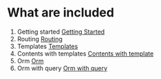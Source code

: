# What are included #
1. Getting started <a href="01-getting-started/gettingstarted/README.MD"> Getting Started </a>
2. Routing <a href="02-routing/routing/README.MD"> Routing </a>
3. Templates <a href="03-templates/template /README.MD"> Templates </a>
4. Contents with templates <a href="04-content-with-template/README.MD"> Contents with template </a>
5. Orm <a href="05-orm/README.MD"> Orm </a>
6. Orm with query <a href="06-orm-query/README.MD"> Orm with query </a>
